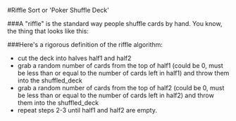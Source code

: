 #Riffle Sort or 'Poker Shuffle Deck'

###A "riffle" is the standard way people shuffle cards by hand. You know, the thing that looks like this:


###Here's a rigorous definition of the riffle algorithm:

- cut the deck into halves half1 and half2
- grab a random number of cards from the top of half1 (could be 0, must be less than or equal to the number of cards left in half1) and throw them into the shuffled_deck
- grab a random number of cards from the top of half2 (could be 0, must be less than or equal to the number of cards left in half2) and throw them into the shuffled_deck
- repeat steps 2-3 until half1 and half2 are empty.
